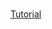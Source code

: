 ###

[Tutorial](https://github.com/tunabrain/incremental-fluids/blob/master/2-better-advection/Documentation.md)
